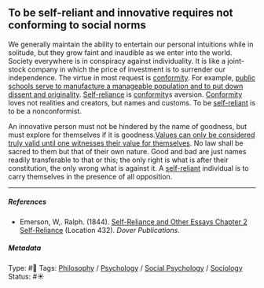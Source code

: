 ## To be self-reliant and innovative requires not conforming to social norms

We generally maintain the ability to entertain our personal intuitions while in solitude, but they grow faint and inaudible as we enter into the world. Society everywhere is in conspiracy against individuality. It is like a joint-stock company in which the price of investment is to surrender our independence. The virtue in most request is [conformity](Conformity.md). For example, [public schools serve to manufacture a manageable population and to put down dissent and originality](Public%20schools%20serve%20to%20manufacture%20a%20manageable%20population%20and%20to%20put%20down%20dissent%20and%20originality.md). [Self-reliance](Self-reliance.md) is [conformity](Conformity.md)s aversion. [Conformity](Conformity.md) loves not realities and creators, but names and customs. To be [self-reliant](Self-reliance.md) is to be a nonconformist.

An innovative person must not be hindered by the name of goodness, but must explore for themselves if it is goodness.[Values can only be considered truly valid until one witnesses their value for themselves](Values%20can%20only%20be%20considered%20truly%20valid%20until%20one%20witnesses%20their%20value%20for%20themselves.md). No law shall be sacred to them but that of their own nature. Good and bad are just names readily transferable to that or this; the only right is what is after their constitution, the only wrong what is against it. A [self-reliant](Self-reliance.md) individual is to carry themselves in the presence of all opposition.

---

##### References

* Emerson, W,. Ralph. (1844). [Self-Reliance and Other Essays Chapter 2 Self-Reliance](Self-Reliance%20and%20Other%20Essays%20Chapter%202%20Self-Reliance.md) (Location 432). *Dover Publications*.

##### Metadata

Type: #🔴 
Tags: [Philosophy](Philosophy.md) / [Psychology](Psychology.md) / [Social Psychology](Social%20Psychology.md) / [Sociology](Sociology.md) 
Status: #☀️ 

